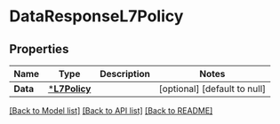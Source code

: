 # DataResponseL7Policy

## Properties
Name | Type | Description | Notes
------------ | ------------- | ------------- | -------------
**Data** | [***L7Policy**](L7Policy.md) |  | [optional] [default to null]

[[Back to Model list]](../README.md#documentation-for-models) [[Back to API list]](../README.md#documentation-for-api-endpoints) [[Back to README]](../README.md)



